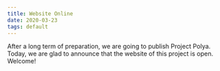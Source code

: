 ```yaml
---
title: Website Online
date: 2020-03-23
tags: default
---
```


After a long term of preparation, we are going to publish Project Polya. Today, we are glad to announce that the website of this project is open. Welcome!
